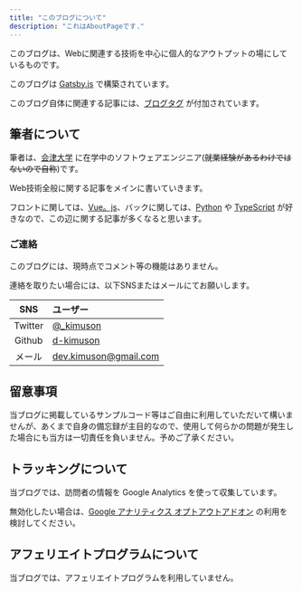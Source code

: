 ```yaml
---
title: "このブログについて"
description: "これはAboutPageです."
---
```


このブログは、Webに関連する技術を中心に個人的なアウトプットの場にしているものです。

このブログは [Gatsby.js](https://www.gatsbyjs.com/) で構築されています。

このブログ自体に関連する記事には、[ブログタグ](/tags/ブログ/) が付加されています。

## 筆者について

筆者は、[会津大学](https://www.u-aizu.ac.jp/) に在学中のソフトウェアエンジニア(~~就業経験があるわけではないので自称~~)です。

Web技術全般に関する記事をメインに書いていきます。

フロントに関しては、[Vue。js](https://jp.vuejs.org/index.html)、バックに関しては、[Python](https://www.python.org/) や [TypeScript](https://www.typescriptlang.org/) が好きなので、この辺に関する記事が多くなると思います。

### ご連絡

このブログには、現時点でコメント等の機能はありません。

連絡を取りたい場合には、以下SNSまたはメールにてお願いします。

| SNS | ユーザー |
| :---: | :--- |
| Twitter | [@_kimuson](https://twitter.com/_kimuson) |
| Github | [d-kimuson](https://github.com/d-kimuson) |
| メール | dev.kimuson@gmail.com |

## 留意事項

当ブログに掲載しているサンプルコード等はご自由に利用していただいて構いませんが、あくまで自身の備忘録が主目的なので、使用して何らかの問題が発生した場合にも当方は一切責任を負いません。予めご了承ください。

## トラッキングについて

当ブログでは、訪問者の情報を Google Analytics を使って収集しています。

無効化したい場合は、[Google アナリティクス オプトアウトアドオン](https://tools.google.com/dlpage/gaoptout) の利用を検討してください。

## アフェリエイトプログラムについて

当ブログでは、アフェリエイトプログラムを利用していません。
